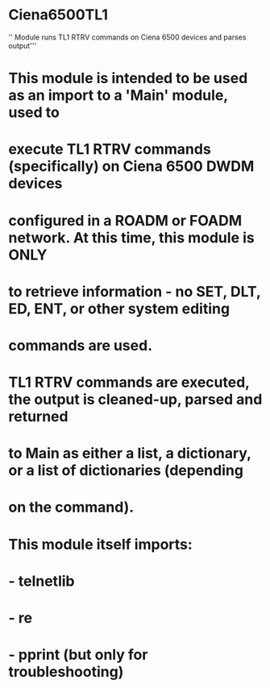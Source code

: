 # Ciena6500TL1
 '' Module runs TL1 RTRV commands on Ciena 6500 devices and parses output'''

# This module is intended to be used as an import to a 'Main' module, used to 
# execute TL1 RTRV commands (specifically) on Ciena 6500 DWDM devices 
# configured in a ROADM or FOADM network. At this time, this module is ONLY
# to retrieve information - no SET, DLT, ED, ENT, or other system editing 
# commands are used.

# TL1 RTRV commands are executed, the output is cleaned-up, parsed and returned
# to Main as either a list, a dictionary, or a list of dictionaries (depending
# on the command).

# This module itself imports:
# - telnetlib
# - re
# - pprint (but only for troubleshooting)
